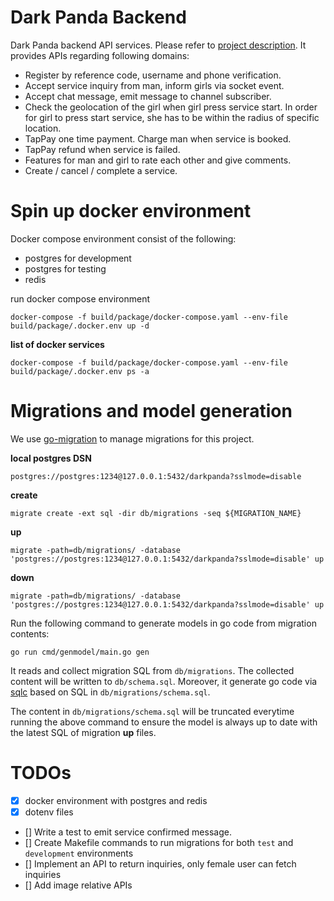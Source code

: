 # Dark Panda Backend

Dark Panda backend API services. Please refer to [project description](https://gist.github.com/huangc28/8b6c5ff777367597c430a5fd9c6099af). It provides APIs regarding following domains:

- Register by reference code, username and phone verification.
- Accept service inquiry from man, inform girls via socket event.
- Accept chat message, emit message to channel subscriber.
- Check the geolocation of the girl when girl press service start. In order for girl to press start service, she has to be within the radius of specific location.
- TapPay one time payment. Charge man when service is booked.
- TapPay refund when service is failed.
- Features for man and girl to rate each other and give comments.
- Create / cancel / complete a service.

# Spin up docker environment

Docker compose environment consist of the following:

- postgres for development
- postgres for testing
- redis

run docker compose environment

```
docker-compose -f build/package/docker-compose.yaml --env-file build/package/.docker.env up -d
```


**list of docker services**

```
docker-compose -f build/package/docker-compose.yaml --env-file build/package/.docker.env ps -a

```

# Migrations and model generation

We use [go-migration](https://github.com/golang-migrate/migrate) to manage migrations for this project.

**local postgres DSN**

```
postgres://postgres:1234@127.0.0.1:5432/darkpanda?sslmode=disable
```

**create**

```
migrate create -ext sql -dir db/migrations -seq ${MIGRATION_NAME}
```

**up**

```
migrate -path=db/migrations/ -database 'postgres://postgres:1234@127.0.0.1:5432/darkpanda?sslmode=disable' up
```

**down**

```
migrate -path=db/migrations/ -database 'postgres://postgres:1234@127.0.0.1:5432/darkpanda?sslmode=disable' up
```

Run the following command to generate models in go code from migration contents:

```
go run cmd/genmodel/main.go gen
```

It reads and collect migration SQL from `db/migrations`. The collected content will be written to `db/schema.sql`. Moreover, it generate go code via [sqlc](https://github.com/kyleconroy/sqlc) based on SQL in `db/migrations/schema.sql`.

The content in `db/migrations/schema.sql` will be truncated everytime running the above command to ensure the model is always up to date with the latest SQL of migration **up** files.

# TODOs

- [x] docker environment with postgres and redis
- [x] dotenv files
- [] Write a test to emit service confirmed message.
- [] Create Makefile commands to run migrations for both `test` and `development` environments
- []  Implement an API to return inquiries, only female user can fetch inquiries
- [] Add image relative APIs

